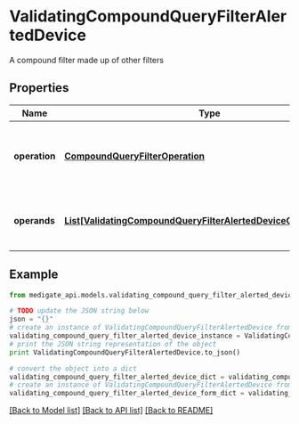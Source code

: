 # ValidatingCompoundQueryFilterAlertedDevice

A compound filter made up of other filters

## Properties
Name | Type | Description | Notes
------------ | ------------- | ------------- | -------------
**operation** | [**CompoundQueryFilterOperation**](CompoundQueryFilterOperation.md) | Operation that is applied to join &#x60;operands&#x60; together | 
**operands** | [**List[ValidatingCompoundQueryFilterAlertedDeviceOperandsInner]**](ValidatingCompoundQueryFilterAlertedDeviceOperandsInner.md) | Other filters to join together using &#x60;operation&#x60; | 

## Example

```python
from medigate_api.models.validating_compound_query_filter_alerted_device import ValidatingCompoundQueryFilterAlertedDevice

# TODO update the JSON string below
json = "{}"
# create an instance of ValidatingCompoundQueryFilterAlertedDevice from a JSON string
validating_compound_query_filter_alerted_device_instance = ValidatingCompoundQueryFilterAlertedDevice.from_json(json)
# print the JSON string representation of the object
print ValidatingCompoundQueryFilterAlertedDevice.to_json()

# convert the object into a dict
validating_compound_query_filter_alerted_device_dict = validating_compound_query_filter_alerted_device_instance.to_dict()
# create an instance of ValidatingCompoundQueryFilterAlertedDevice from a dict
validating_compound_query_filter_alerted_device_form_dict = validating_compound_query_filter_alerted_device.from_dict(validating_compound_query_filter_alerted_device_dict)
```
[[Back to Model list]](../README.md#documentation-for-models) [[Back to API list]](../README.md#documentation-for-api-endpoints) [[Back to README]](../README.md)


